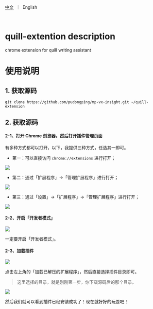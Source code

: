 <p align="left">
    <a href="README_CN.md">中文</a>&nbsp ｜ &nbspEnglish&nbsp
</p>
<br>

# quill-extention description
chrome extension for quill writing assistant

# 使用说明

## 1. 获取源码

```
git clone https://github.com/pudongping/mp-vx-insight.git ~/quill-extension

```

## 2. 获取源码

#### 2-1、打开 Chrome 浏览器，然后打开**插件管理页面**

有多种方式都可以打开，以下，我提供三种方式，任选其一即可。

- 第一：可以直接访问 `chrome://extensions` 进行打开；

![](./assets/open-chrome-setting1.png)

- 第二：通过「扩展程序」->「管理扩展程序」进行打开；

![](./assets/open-chrome-setting2.png)

- 第三：通过「设置」->「扩展程序」->「管理扩展程序」进行打开；

![](./assets/open-chrome-setting3.png)

#### 2-2、开启「开发者模式」

![](./assets/enable-dev-mode.png)

一定要开启「开发者模式」。

#### 2-3、加载插件

![](./assets/load-source-code1.png)

点击左上角的「加载已解压的扩展程序」，然后直接选择插件目录即可。

> 这里选择的目录，就是刚刚第一步，你下载源码后的那个目录。

![](./assets/load-source-code.png)

然后我们就可以看到插件已经安装成功了！现在就好好的玩耍吧！


